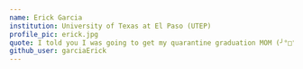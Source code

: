 ```yaml
---
name: Erick Garcia
institution: University of Texas at El Paso (UTEP)
profile_pic: erick.jpg
quote: I told you I was going to get my quarantine graduation MOM (╯°□°）╯︵ ┻━┻!
github_user: garciaErick
---
```

